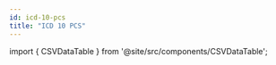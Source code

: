 ```yaml
---
id: icd-10-pcs
title: "ICD 10 PCS"
---
```


import { CSVDataTable } from '@site/src/components/CSVDataTable';




[//]: # (<CSVDataTable csvUrl="https://raw.githubusercontent.com/tuva-health/terminology/main/terminology/terminology__icd_10_pcs.csv" />)